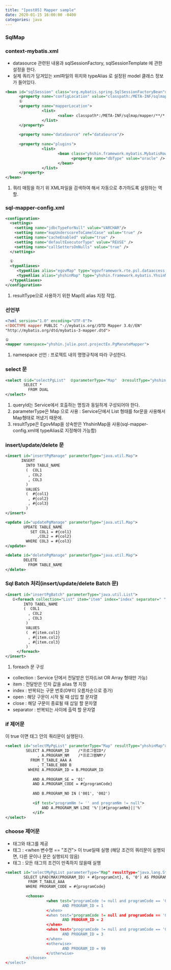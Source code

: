 ```yaml
---
title: "[post05] Mapper sample"
date: 2020-01-15 16:00:00 -0400
categories: java
---
```


### SqlMap

### context-mybatis.xml
- datasource 관련된 내용과 sqlSessionFactory, sqlSessionTemplate 에 관한 설정을 한다.
- 실제 쿼리가 담겨있는 xml파일의 위치와 typeAlias 로 설정된 model 클래스 정보가 들어있다.

```xml
<bean id="sqlSession" class="org.mybatis.spring.SqlSessionFactoryBean">
      <property name="configLocation" value="classpath:/META-INF/sqlmap/sql-mapper-config.xml"/>
      ①
      <property name="mapperLocation">
                <list>
                       <value> classpath*:/META-INF/sqlmap/mapper/**/*.xml</value>
                </list> 
      </property>
      
      <property name="dataSource" ref="dataSource"/>
      
      <property name="plugins">
                <list>
                       <bean class="yhshin.framework.mybatis.MybatisRowboundsInterceptor">
                             <property name="dbType" value="oracle" />
                       </bean>
                </list>
      </property>
</bean>
```

1) 쿼리 매핑을 하기 위 XML파일을 검색하여 해서 자동으로 추가하도록 설정하는 역할.

### sql-mapper-config.xml

```xml
<configuration>
  <settings>
    <setting name="jdbcTypeForNull" value="VARCHAR"/>
    <setting name="mapUnderscoreToCamelCase" value="true" />
    <setting name="cacheEnabled" value="true" />
    <setting name="defaultExecutorType" value="REUSE" />
    <setting name="callSettersOnNulls" value="true" />
  </settings>
  
  ①
  <typeAliases>
     <typeAlias alias="egovMap" type="egovframework.rte.psl.dataaccess.util.EgovMap"/>
     <typeAlias alias="yhshinMap" type="yhshin.framework.mybatis.YhsinMap"/>
  </typeAliases>
</configuration>
```

1) resultType으로 사용하기 위한 Map의 alias 지정 작업.

### 선언부

```xml
<?xml sersion="1.0" encoding="UTF-8"?>
<!DOCTYPE mapper PUBLIC "-//mybatis.org//DTD Mapper 3.0//EN"
"http://mybatis.org/dtd/mybatis-3-mapper.dtd">

①
<mapper namespace="yhshin.julie.post.projectEx.PgManateMapper">
```

1) namespace 선언 : 프로젝트 내의 명명규칙에 따라 구성한다.

### select 문

```xml
<select ①id="selectPgList"  ②parameterType="Map"  ③resultType="yhshinMap" >
        SELECT * 
          FROM DUAL
</select> 
```

1) queryId는 Service에서 호출하는 명칭과 동일하게 구성되어야 한다. 
2) parameterType은 Map 으로 사용 : Service단에서 List 형태를 for문을 사용해서 Map형태로 꺼냈기 때문에.
3) resultType은 EgovMap을 상속받은 YhshinMap을 사용(sql-mapper-config.xml에 typeAlias로 지정해야 가능함)


### insert/update/delete 문 
```xml
<insert id="insertPgManage" parameterType="java.util.Map">
       INSERT 
         INTO TABLE_NAME 
         (  COL1
          , COL2
          , COL3
         )
         VALUES
         (  #{col1}
          , #{col2}
          , #{col3}
         )
</insert>
```
```xml
<update id="updatePgManage" parameterType="java.util.Map">
        UPDATE TABLE_NAME
           SET COL1 = #{col1}
              ,COL2 = #{col2}
         WHERE COL3 = #{col3}
</update>
```
```xml
<delete id="deletePgManage" parameterType="java.util.Map">
        DELETE 
          FROM TABLE_NAME
</delete>
```

### Sql Batch 처리(insert/update/delete Batch 문)
```xml
<insert id="insertPgBatch" parameterType="java.util.List">
   ①<foreach collection="List" item="item" index="index" separator=" " open="INSERT ALL" close="SELECT * FROM DUAL">
        INTO TABEL_NAME
        (  COL1
          , COL2
          , COL3
         )
         VALUES
         (  #{item.col1}
          , #{item.col2}
          , #{item.col3}
         )
     </foreach>
</insert>
```

1) foreach 문 구성 
  - collection : Service 단에서 전달받은 인자(List OR Array 형태만 가능)
  - item : 전달받은 인자 값을 alias 명 지정
  - index : 반복되는 구문 번호(0부터 오름차순으로 증가)
  - open : 해당 구문이 시작 될 때 삽입 할 문자열
  - close : 해당 구문이 종료될 때 삽일 할 문자열
  - separator : 반복되는 사이에 출력 할 문자열

### if 제어문
<if test="조건"> 이 true 이면 태그 안의 쿼리문이 실행된다.  
  
```xml
<select id="selectMyPgList" parameterType="Map" resultType="yhshinMap">
         SELECT A.PROGRAM_ID    /*프로그램ID*/
              , A.PROGRAM_NM    /*프로그램NM*/
           FROM T_TABLE_AAA A
              , T_TABLE_BBB B
          WHERE A.PROGRAM_ID = B.PROGRAM_ID
            
            AND A.PROGRAM_SE = '01'
            AND A.PROGRAM_CODE = #{programCode}
            
            AND B.PROGRAM_NO IN ('001', '002')
            
            <if test="programNm != '' and programNm != null">
                AND A.PROGRAM_NM LIKE '%'||#{programNm}||'%' 
            </if>
</select>
```

### choose 제어문 
  - <when> 태그와 <otherwise>태그를 제공
  - <when> 태그 : <when 변수명 == "조건"> 이 true일때 실행
   (해당 조건의 쿼리문이 실행되면, 다른 <choose> 문이나 <otherwise>문은 실행되지 않음)
  - <otherwise> 태그 : 모든 <when> 태그의 조건이 만족하지 않을때 실행 

```xml  
<select id="selectMyPgList parameterType="Map" resultType="java.lang.String">
        SELECT LPAD(MAX(PROGRAM_ID) + #{programCnt}, 6, '0') AS PROGRAM_ID
          FROM T_TABLE_AAA
         WHERE PROGRAM_CODE = #{programCode}
         
         <choose>
                  <when test="programCode != null and programCode == '01'
                         AND PROGRAM_ID = 1
                  </when>
                  <when test="programCode != null and programCode == '02'
                         AND PROGRAM_ID = 2
                  </when>
                  <when test="programCode != null and programCode == '03'
                         AND PROGRAM_ID = 3
                  </when>
                  <otherwise>
                         AND PROGRAM_ID = 99
                  </otherwise>
         </choose>
</select>
```
